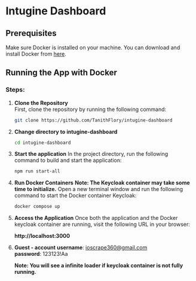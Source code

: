# Intugine Dashboard

## Prerequisites

Make sure Docker is installed on your machine. You can download and install Docker from [here](https://www.docker.com/get-started).

## Running the App with Docker

### Steps:

1. **Clone the Repository**  
   First, clone the repository by running the following command:

   ```bash
   git clone https://github.com/TanithFlory/intugine-dashboard

   ```

2. **Change directory to intugine-dashboard**

   ```bash
   cd intugine-dashboard

   ```

3. **Start the application**
   In the project directory, run the following command to build and start the application:

   ```bash
   npm run start-all

   ```

4. **Run Docker Containers**
   **Note: The Keycloak container may take some time to initialize.**
   Open a new terminal window and run the following command to start the Docker container Keycloak:

   ```bash
   docker compose up

   ```

4. **Access the Application**
   Once both the application and the Docker keycloak container are running, visit the following URL in your browser:

   **http://localhost:3000**

5. **Guest - account**
   **username**: ioscrape360@gmail.com  
   **password**: 123123!Aa

   **Note: You will see a infinite loader if keycloak container is not fully running.**
